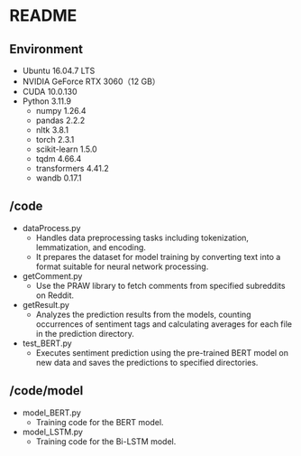 # README 
## Environment
- Ubuntu 16.04.7 LTS
- NVIDIA GeForce RTX 3060（12 GB）
- CUDA 10.0.130
- Python 3.11.9
    - numpy 1.26.4
    - pandas 2.2.2
    - nltk 3.8.1
    - torch 2.3.1
    - scikit-learn 1.5.0
    - tqdm 4.66.4
    - transformers 4.41.2
    - wandb 0.17.1

## /code
- dataProcess.py
    - Handles data preprocessing tasks including tokenization, lemmatization, and encoding. 
    - It prepares the dataset for model training by converting text into a format suitable for neural network processing.
- getComment.py
    - Use the PRAW library to fetch comments from specified subreddits on Reddit.
- getResult.py
    - Analyzes the prediction results from the models, counting occurrences of sentiment tags and calculating averages for each file in the prediction directory.
- test_BERT.py
    - Executes sentiment prediction using the pre-trained BERT model on new data and saves the predictions to specified directories.

## /code/model
- model_BERT.py
    - Training code for the BERT model.
- model_LSTM.py
    - Training code for the Bi-LSTM model.